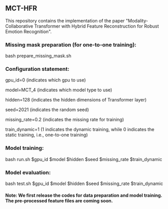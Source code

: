 ## MCT-HFR

This repository contains the implementation of the paper "Modality-Collaborative Transformer with Hybrid Feature Reconstruction for Robust Emotion Recognition". 

### Missing mask preparation (for one-to-one training):

bash prepare_missing_mask.sh

### Configuration statement:

gpu_id=0 (indicates which gpu to use) 

model=MCT_4 (indicates which model type to use)

hidden=128 (indicates the hidden dimensions of Transformer layer)

seed=2021 (indicates the random seed)

missing_rate=0.2 (indicates the missing rate for training)

train_dynamic=1 (1 indicates the dynamic training, while 0 indicates the static training, i.e., one-to-one training)

### Model training:

bash run.sh $gpu_id $model $hidden $seed $missing_rate $train_dynamic 

### Model evaluation:

bash test.sh $gpu_id $model $hidden $seed $missing_rate $train_dynamic 

#### Note: We first release the codes for data preparation and model training. The pre-processed feature files are coming soon.


